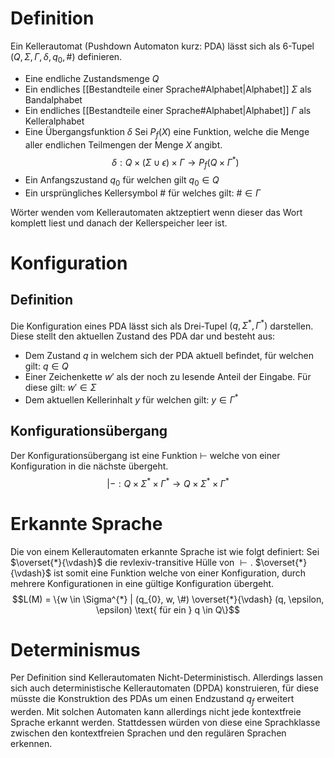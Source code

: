 # Definition
Ein Kellerautomat (Pushdown Automaton kurz: PDA) lässt sich als 6-Tupel $(Q, \Sigma, \Gamma, \delta, q_{0}, \#)$ definieren.
- Eine endliche Zustandsmenge $Q$
- Ein endliches [[Bestandteile einer Sprache#Alphabet|Alphabet]] $\Sigma$ als Bandalphabet
- Ein endliches [[Bestandteile einer Sprache#Alphabet|Alphabet]] $\Gamma$ als Kelleralphabet
- Eine Übergangsfunktion $\delta$
  Sei $P_{f}(X)$ eine Funktion, welche die Menge aller endlichen Teilmengen der Menge $X$ angibt.
$$\delta: Q \times (\Sigma \cup \epsilon) \times \Gamma \longrightarrow P_{f}(Q \times \Gamma^{*})$$
- Ein Anfangszustand $q_{0}$ für welchen gilt $q_{0} \in Q$
- Ein ursprüngliches Kellersymbol $\#$ für welches gilt: $\# \in \Gamma$

Wörter wenden vom Kellerautomaten aktzeptiert wenn dieser das Wort komplett liest und danach der Kellerspeicher leer ist.
# Konfiguration
## Definition
Die Konfiguration eines PDA lässt sich als Drei-Tupel $(q, \Sigma^{*}, \Gamma^{*})$ darstellen. Diese stellt den aktuellen Zustand des PDA dar und besteht aus:
- Dem Zustand $q$ in welchem sich der PDA aktuell befindet, für welchen gilt: $q \in Q$
- Einer Zeichenkette $w'$ als der noch zu lesende Anteil der Eingabe. Für diese gilt: $w' \in \Sigma$
- Dem aktuellen Kellerinhalt $y$ für welchen gilt: $y \in \Gamma^{*}$

## Konfigurationsübergang
Der Konfigurationsübergang ist eine Funktion $\vdash$ welche von einer Konfiguration in die nächste übergeht.
$$|-: Q \times \Sigma^{*} \times \Gamma^{*} \rightarrow Q \times \Sigma^{*} \times \Gamma^{*}$$
# Erkannte Sprache
Die von einem Kellerautomaten erkannte Sprache ist wie folgt definiert:
Sei $\overset{*}{\vdash}$ die revlexiv-transitive Hülle von $\vdash.$ $\overset{*}{\vdash}$ ist somit eine Funktion welche von einer Konfiguration, durch mehrere Konfigurationen in eine gültige Konfiguration übergeht.
$$L(M) = \{w \in \Sigma^{*} | (q_{0}, w, \#) \overset{*}{\vdash} (q, \epsilon, \epsilon) \text{ für ein } q \in Q\}$$
# Determinismus
Per Definition sind Kellerautomaten Nicht-Deterministisch. Allerdings lassen sich auch deterministische Kellerautomaten (DPDA) konstruieren, für diese müsste die Konstruktion des PDAs um einen Endzustand $q_f$ erweitert werden. Mit solchen Automaten kann allerdings nicht jede kontextfreie Sprache erkannt werden. Stattdessen würden von diese eine Sprachklasse zwischen den kontextfreien Sprachen und den regulären Sprachen erkennen.